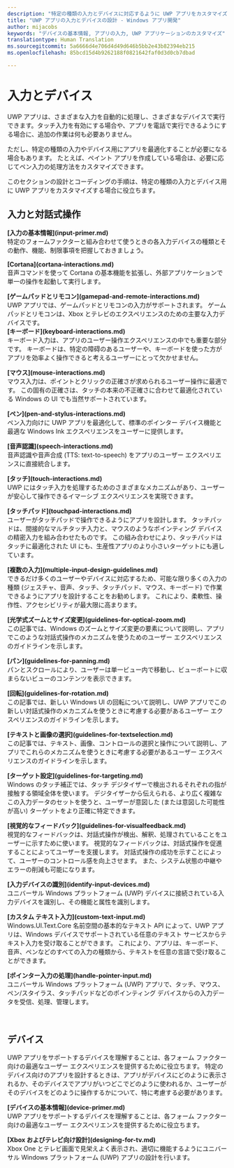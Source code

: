 ```yaml
---
description: "特定の種類の入力とデバイスに対応するように UWP アプリをカスタマイズします。 タッチと音声コマンドを利用します。 Xbox、電話、テレビでアプリを実行します。"
title: "UWP アプリの入力とデバイスの設計 - Windows アプリ開発"
author: mijacobs
keywords: "デバイスの基本情報, アプリの入力, UWP アプリケーションのカスタマイズ"
translationtype: Human Translation
ms.sourcegitcommit: 5a6666d4e706d4d49d646b5bb2e43b82394eb215
ms.openlocfilehash: 85bcd15d4b9262188f0821642faf0d3d0cb7dbad

---
```

# 入力とデバイス

<link rel="stylesheet" href="https://az835927.vo.msecnd.net/sites/uwp/Resources/css/custom.css"> 

UWP アプリは、さまざまな入力を自動的に処理し、さまざまなデバイスで実行できます。タッチ入力を有効にする場合や、アプリを電話で実行できるようにする場合に、追加の作業は何も必要ありません。 

ただし、特定の種類の入力やデバイス用にアプリを最適化することが必要になる場合もあります。 たとえば、ペイント アプリを作成している場合は、必要に応じてペン入力の処理方法をカスタマイズできます。 

このセクションの設計とコーディングの手順は、特定の種類の入力とデバイス用に UWP アプリをカスタマイズする場合に役立ちます。 

## 入力と対話式操作

<div class="side-by-side">
<div class="side-by-side-content">
  <div class="side-by-side-content-left">
<p><b>[入力の基本情報](input-primer.md)</b><br/> 特定のフォームファクターと組み合わせて使うときの各入力デバイスの種類とその動作、機能、制限事項を把握しておきましょう。   
</p>
  </div>
  <div class="side-by-side-content-right">
<p><b>[Cortana](cortana-interactions.md) </b><br/> 音声コマンドを使って Cortana の基本機能を拡張し、外部アプリケーションで単一の操作を起動して実行します。   
</p>
  </div>
</div>
</div>

<div class="side-by-side">
<div class="side-by-side-content">
  <div class="side-by-side-content-left">
<b>[ゲームパッドとリモコン](gamepad-and-remote-interactions.md)</b><br/>UWP アプリでは、ゲームパッドとリモコンの入力がサポートされます。 ゲームパッドとリモコンは、Xbox とテレビのエクスペリエンスのための主要な入力デバイスです。  
  </div>
  <div class="side-by-side-content-right">
<b>[キーボード](keyboard-interactions.md)</b><br/>キーボード入力は、アプリのユーザー操作エクスペリエンスの中でも重要な部分です。 キーボードは、特定の障碍のあるユーザーや、キーボードを使った方がアプリを効率よく操作できると考えるユーザーにとって欠かせません。  
  </div>
</div>
</div>
<div class="side-by-side">
<div class="side-by-side-content">
  <div class="side-by-side-content-left">
<p><b>[マウス](mouse-interactions.md)</b><br/>マウス入力は、ポイントとクリックの正確さが求められるユーザー操作に最適です。 この固有の正確さは、タッチの本来の不正確さに合わせて最適化されている Windows の UI でも当然サポートされています。
</p>
  </div>
  <div class="side-by-side-content-right">
<p><b>[ペン](pen-and-stylus-interactions.md)</b><br/>ペン入力向けに UWP アプリを最適化して、標準のポインター デバイス機能と最適な Windows Ink エクスペリエンスをユーザーに提供します。   
</p>
  </div>
</div>
</div>

<div class="side-by-side">
<div class="side-by-side-content">
  <div class="side-by-side-content-left">
<p><b>[音声認識](speech-interactions.md)</b><br/>音声認識や音声合成 (TTS: text-to-speech) をアプリのユーザー エクスペリエンスに直接統合します。
</p>
  </div>
  <div class="side-by-side-content-right">
<p><b>[タッチ](touch-interactions.md)</b><br/>UWP にはタッチ入力を処理するためのさまざまなメカニズムがあり、ユーザーが安心して操作できるイマーシブ エクスペリエンスを実現できます。
</p>
  </div>
</div>
</div>

<div class="side-by-side">
<div class="side-by-side-content">
  <div class="side-by-side-content-left">
<p><b>[タッチパッド](touchpad-interactions.md)  </b><br/>ユーザーがタッチパッドで操作できるようにアプリを設計します。 タッチパッドは、間接的なマルチタッチ入力と、マウスのようなポインティング デバイスの精密入力を組み合わせたものです。 この組み合わせにより、タッチパッドはタッチに最適化された UI にも、生産性アプリのより小さいターゲットにも適しています。
</p>
  </div>
  <div class="side-by-side-content-right">
<p><b>[複数の入力](multiple-input-design-guidelines.md)  </b><br/>できるだけ多くのユーザーやデバイスに対応するため、可能な限り多くの入力の種類 (ジェスチャ、音声、タッチ、タッチパッド、マウス、キーボード) で作業できるようにアプリを設計することをお勧めします。 これにより、柔軟性、操作性、アクセシビリティが最大限に高まります。
</p>
  </div>
</div>
</div>

<div class="side-by-side">
<div class="side-by-side-content">
  <div class="side-by-side-content-left">
<p><b>[光学式ズームとサイズ変更](guidelines-for-optical-zoom.md)</b><br/>この記事では、Windows のズームとサイズ変更の要素について説明し、アプリでこのような対話式操作のメカニズムを使うためのユーザー エクスペリエンスのガイドラインを示します。
</p>
  </div>
  <div class="side-by-side-content-right">
<p><b>[パン](guidelines-for-panning.md)</b><br/>パンとスクロールにより、ユーザーは単一ビュー内で移動し、ビューポートに収まらないビューのコンテンツを表示できます。  
</p>
  </div>
</div>
</div>

<div class="side-by-side">
<div class="side-by-side-content">
  <div class="side-by-side-content-left">
<p><b>[回転](guidelines-for-rotation.md)</b><br/> この記事では、新しい Windows UI の回転について説明し、UWP アプリでこの新しい対話式操作のメカニズムを使うときに考慮する必要があるユーザー エクスペリエンスのガイドラインを示します。
</p>
  </div>
  <div class="side-by-side-content-right">
<p><b>[テキストと画像の選択](guidelines-for-textselection.md)</b><br/>この記事では、テキスト、画像、コントロールの選択と操作について説明し、アプリでこれらのメカニズムを使うときに考慮する必要があるユーザー エクスペリエンスのガイドラインを示します。
</p>
  </div>
</div>
</div>

<div class="side-by-side">
<div class="side-by-side-content">
  <div class="side-by-side-content-left">
<p><b>[ターゲット設定](guidelines-for-targeting.md)</b><br/>Windows のタッチ補正では、タッチ デジタイザーで検出されるそれぞれの指が接触する領域全体を使います。 デジタイザーから伝えられる、より広く複雑なこの入力データのセットを使うと、ユーザーが意図した (または意図した可能性が高い) ターゲットをより正確に特定できます。
</p>
  </div>
  <div class="side-by-side-content-right">
<p><b>[視覚的なフィードバック](guidelines-for-visualfeedback.md)</b><br/>視覚的なフィードバックは、対話式操作が検出、解釈、処理されていることをユーザーに示すために使います。 視覚的なフィードバックは、対話式操作を促進することによってユーザーを支援します。 対話式操作の成功を示すことによって、ユーザーのコントロール感を向上させます。 また、システム状態の中継やエラーの削減も可能になります。  
</p>
  </div>
</div>
</div>

<div class="side-by-side">
<div class="side-by-side-content">
  <div class="side-by-side-content-left">
<p><b>[入力デバイスの識別](identify-input-devices.md)</b><br/>ユニバーサル Windows プラットフォーム (UWP) デバイスに接続されている入力デバイスを識別し、その機能と属性を識別します。 
</p>
  </div>
  <div class="side-by-side-content-right">
<p><b>[カスタム テキスト入力](custom-text-input.md)</b><br/>Windows.UI.Text.Core 名前空間の基本的なテキスト API によって、UWP アプリは、Windows デバイスでサポートされている任意のテキスト サービスからテキスト入力を受け取ることができます。 これにより、アプリは、キーボード、音声、ペンなどのすべての入力の種類から、テキストを任意の言語で受け取ることができます。
</p>
  </div>
</div>
</div>

<div class="side-by-side">
<div class="side-by-side-content">
  <div class="side-by-side-content-left">
<p><b>[ポインター入力の処理](handle-pointer-input.md)</b><br/>ユニバーサル Windows プラットフォーム (UWP) アプリで、タッチ、マウス、ペン/スタイラス、タッチパッドなどのポインティング デバイスからの入力データを受信、処理、管理します。
</p>
  </div>
  <div class="side-by-side-content-right">
<p><b></b><br/>   
</p>
  </div>
</div>
</div>


## デバイス

UWP アプリをサポートするデバイスを理解することは、各フォーム ファクター向けの最適なユーザー エクスペリエンスを提供するために役立ちます。 特定のデバイス向けのアプリを設計するときは、アプリがデバイスにどのように表示されるか、そのデバイスでアプリがいつどこでどのように使われるか、ユーザーがそのデバイスをどのように操作するかについて、特に考慮する必要があります。

<div class="side-by-side">
<div class="side-by-side-content">
  <div class="side-by-side-content-left">
<p><b>[デバイスの基本情報](device-primer.md)</b><br/>UWP アプリをサポートするデバイスを理解することは、各フォーム ファクター向けの最適なユーザー エクスペリエンスを提供するために役立ちます。 
</p>
  </div>
  <div class="side-by-side-content-right">
<p><b>[Xbox およびテレビ向け設計](designing-for-tv.md)</b><br/>Xbox One とテレビ画面で見栄えよく表示され、適切に機能するようにユニバーサル Windows プラットフォーム (UWP) アプリの設計を行います。
</p>
  </div>
</div>
</div>




<!--HONumber=Aug16_HO5-->


